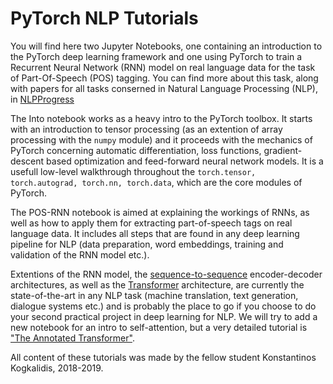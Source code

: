 
# PyTorch NLP Tutorials

You will find here two Jupyter Notebooks, one containing an introduction to the PyTorch deep learning framework and one using PyTorch to train a Recurrent Neural Network (RNN) model on real language data for the task of Part-Of-Speech (POS) tagging. You can find more about this task, along with papers for all tasks conserned in Natural Language Processing (NLP), in [NLPProgress](http://nlpprogress.com/)

The Into notebook works as a heavy intro to the PyTorch toolbox. It starts with an introduction to tensor processing (as an extention of array processing with the `numpy` module) and it proceeds with the mechanics of PyTorch concerning automatic differentiation, loss functions, gradient-descent based optimization and feed-forward neural network models. It is a usefull low-level walkthrough throughout the `torch.tensor, torch.autograd, torch.nn, torch.data`, which are the core modules of PyTorch.

The POS-RNN notebook is aimed at explaining the workings of RNNs, as well as how to apply them for extracting part-of-speech tags on real language data. It includes all steps that are found in any deep learning pipeline for NLP (data preparation, word embeddings, training and validation of the RNN model etc.).

Extentions of the RNN model, the [sequence-to-sequence](https://arxiv.org/abs/1409.3215) encoder-decoder architectures, as well as the [Transformer](https://arxiv.org/abs/1706.03762) architecture, are currently the state-of-the-art in any NLP task (machine translation, text generation, dialogue systems etc.) and is probably the place to go if you choose to do your second practical project in deep learning for NLP. We will try to add a new notebook for an intro to self-attention, but a very detailed tutorial is ["The Annotated Transformer"](https://nlp.seas.harvard.edu/2018/04/03/attention.html).

All content of these tutorials was made by the fellow student Konstantinos Kogkalidis, 2018-2019. 

